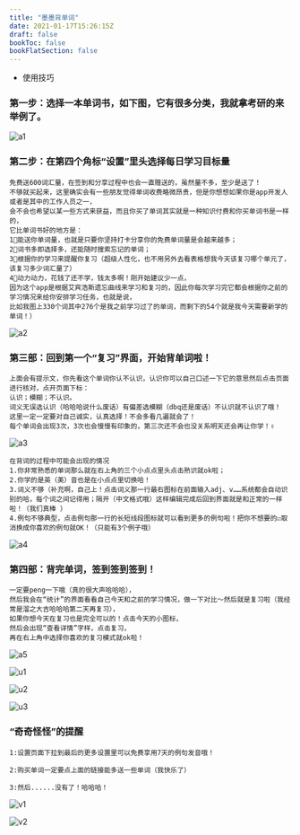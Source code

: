 ```yaml
---
title: "墨墨背单词"
date: 2021-01-17T15:26:15Z
draft: false
bookToc: false
bookFlatSection: false
---
```


+ 使用技巧

###  第一步：选择一本单词书，如下图，它有很多分类，我就拿考研的来举例了。

![a1](./img/v2-bb9e1f612fba8fe3e6e5c5210756a301_720w.jpg)


### 第二步：在第四个角标“设置”里头选择每日学习目标量

```shell
免费送600词汇量，在签到和分享过程中也会一直赠送的，虽然量不多，至少是送了！
不够就买起来，这里确实会有一些朋友觉得单词收费略微昂贵，但是你想想如果你是app开发人或者是其中的工作人员之一，
会不会也希望以某一些方式来获益，而且你买了单词其实就是一种知识付费和你买单词书是一样的，
它比单词书好的地方是：
1⃣️能送你单词量，也就是只要你坚持打卡分享你的免费单词量是会越来越多；
2⃣️词书多即选择多，还能随时搜索忘记的单词；
3⃣️根据你的学习来提醒你复习（超级人性化，也不用另外去看表格想我今天该复习哪个单元了，该复习多少词汇量了）
4⃣️动力动力，花钱了还不学，钱太多啊！刚开始建议少一点，
因为这个app是根据艾宾浩斯遗忘曲线来学习和复习的，因此你每次学习完它都会根据你之前的学习情况来给你安排学习任务，也就是说，
比如我图上330个词其中276个是我之前学习过了的单词，而剩下的54个就是我今天需要新学的单词！）
```

![a2](./img/v2-3c104f49875c4faf76879578c4aef347_720w.jpg)

### 第三部：回到第一个“复习”界面，开始背单词啦！

```shell
上面会有提示文，你先看这个单词你认不认识，认识你可以自己口述一下它的意思然后点击页面进行核对，点开页面下标：
认识；模糊；不认识。
词义无误选认识（哈哈哈说什么废话）有偏差选模糊（dbq还是废话）不认识就不认识了哦！
这里一定一定要对自己诚实，认真选择！不会多看几遍就会了！
每个单词会出现3次，3次也会慢慢有印象的，第三次还不会也没关系明天还会再让你学！✌️
```

![a3](./img/v2-e4e5c9b9cb3536d4ebe61561c4eaf12c_720w.jpg)

```shell
在背词的过程中可能会出现的情况
1.你非常熟悉的单词那么就在右上角的三个小点点里头点击熟识就ok啦；
2.你学的是英（美）音也是在小点点里切换哈！
3.词义不够（补充啊，自己上！点击词义那一行最右图标在前面输入adj、v……系统都会自动识别的哈，每个词之间记得用；隔开（中文格式哦）这样编辑完成后回到界面就是和正常的一样啦！（我们真棒 ）
4.例句不够典型，点击例句那一行的长短线段图标就可以看到更多的例句啦！把你不想要的☑️取消换成你喜欢的例句就OK！（只能有3个例子哦）
```

![a4](./img/v2-3d8e6dd3329993731e0e9f8ab1ff5d0e_720w.jpg)


### 第四部：背完单词，签到签到签到！

```shell
一定要peng一下哦（真的很大声哈哈哈），
然后我会在“统计”的界面看看自己今天和之前的学习情况，做一下对比～然后就是复习啦（我经常是溜之大吉哈哈哈第二天再复习），
如果你想今天在复习也是完全可以的！点击今天的小图标，
然后会出现“查看详情”字样，点击复习，
再在右上角中选择你喜欢的复习模式就ok啦！
```

![a5](./img/v2-5cd83fac7cf177d5fb225f0629ed51c9_720w.jpg)

![u1](./img/u1.jpg)

![u2](./img/u2.jpg)

![u3](./img/u3.jpg)



### “奇奇怪怪”的提醒

```dos
1:设置页面下拉到最后的更多设置里可以免费享用7天的例句发音哦！

2:购买单词一定要点上面的链接能多送一些单词（我快乐了）

3:然后......没有了！哈哈哈！
```

![v1](./img/v1.jpg)

![v2](./img/v2.jpg)


